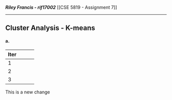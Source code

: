 ***Riley Francis - rif17002***
[[CSE 5819 - Assignment 7]]
- - -
## Cluster Analysis - K-means
#### a.

| Iter |     |     |     |
| ---- | --- | --- | --- |
| 1    |     |     |     |
| 2    |     |     |     |
| 3    |     |     |     |
This is a new change